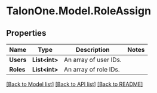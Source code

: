 # TalonOne.Model.RoleAssign
## Properties

Name | Type | Description | Notes
------------ | ------------- | ------------- | -------------
**Users** | **List&lt;int&gt;** | An array of user IDs. | 
**Roles** | **List&lt;int&gt;** | An array of role IDs. | 

[[Back to Model list]](../README.md#documentation-for-models) [[Back to API list]](../README.md#documentation-for-api-endpoints) [[Back to README]](../README.md)

